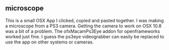 microscope
---

This is a small OSX App I clicked, copied and pasted together. I was making a microscope from a PS3 camera. Getting the camera to work on OSX 10.8 was a bit of a problem. The ofxMacamPs3Eye addon for openframeworks worked just fine. I guess the ps3eye videograbber can easily be replaced to use the app on other systems or cameras.